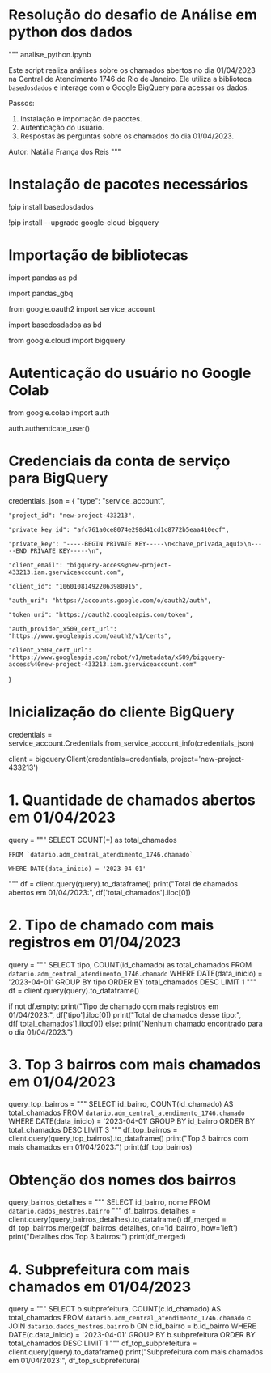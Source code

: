 #  Resolução do desafio de Análise em python dos dados 
"""
analise_python.ipynb

Este script realiza análises sobre os chamados abertos no dia 01/04/2023 na Central de Atendimento 1746 do Rio de Janeiro.
Ele utiliza a biblioteca `basedosdados` e interage com o Google BigQuery para acessar os dados.

Passos:
1. Instalação e importação de pacotes.
2. Autenticação do usuário.
3. Respostas às perguntas sobre os chamados do dia 01/04/2023.

Autor: Natália França dos Reis
"""

# Instalação de pacotes necessários
!pip install basedosdados

!pip install --upgrade google-cloud-bigquery

# Importação de bibliotecas
import pandas as pd

import pandas_gbq

from google.oauth2 import service_account

import basedosdados as bd

from google.cloud import bigquery

# Autenticação do usuário no Google Colab
from google.colab import auth

auth.authenticate_user()

# Credenciais da conta de serviço para BigQuery
credentials_json = {
    "type": "service_account",
    
    "project_id": "new-project-433213",
    
    "private_key_id": "afc761a0ce8074e298d41cd1c8772b5eaa410ecf",
    
    "private_key": "-----BEGIN PRIVATE KEY-----\n<chave_privada_aqui>\n-----END PRIVATE KEY-----\n",
    
    "client_email": "bigquery-access@new-project-433213.iam.gserviceaccount.com",
    
    "client_id": "106010814922063980915",
    
    "auth_uri": "https://accounts.google.com/o/oauth2/auth",
    
    "token_uri": "https://oauth2.googleapis.com/token",
    
    "auth_provider_x509_cert_url": "https://www.googleapis.com/oauth2/v1/certs",
    
    "client_x509_cert_url": "https://www.googleapis.com/robot/v1/metadata/x509/bigquery-access%40new-project-433213.iam.gserviceaccount.com"
}

# Inicialização do cliente BigQuery
credentials = service_account.Credentials.from_service_account_info(credentials_json)

client = bigquery.Client(credentials=credentials, project='new-project-433213')

# 1. Quantidade de chamados abertos em 01/04/2023
query = """
    SELECT COUNT(*) as total_chamados
    
    FROM `datario.adm_central_atendimento_1746.chamado`
    
    WHERE DATE(data_inicio) = '2023-04-01'
"""
df = client.query(query).to_dataframe()
print("Total de chamados abertos em 01/04/2023:", df['total_chamados'].iloc[0])

# 2. Tipo de chamado com mais registros em 01/04/2023
query = """
    SELECT tipo, COUNT(id_chamado) as total_chamados
    FROM `datario.adm_central_atendimento_1746.chamado`
    WHERE DATE(data_inicio) = '2023-04-01'
    GROUP BY tipo
    ORDER BY total_chamados DESC
    LIMIT 1
"""
df = client.query(query).to_dataframe()

if not df.empty:
    print("Tipo de chamado com mais registros em 01/04/2023:", df['tipo'].iloc[0])
    print("Total de chamados desse tipo:", df['total_chamados'].iloc[0])
else:
    print("Nenhum chamado encontrado para o dia 01/04/2023.")

# 3. Top 3 bairros com mais chamados em 01/04/2023
query_top_bairros = """
    SELECT id_bairro, COUNT(id_chamado) AS total_chamados
    FROM `datario.adm_central_atendimento_1746.chamado`
    WHERE DATE(data_inicio) = '2023-04-01'
    GROUP BY id_bairro
    ORDER BY total_chamados DESC
    LIMIT 3
"""
df_top_bairros = client.query(query_top_bairros).to_dataframe()
print("Top 3 bairros com mais chamados em 01/04/2023:")
print(df_top_bairros)

# Obtenção dos nomes dos bairros
query_bairros_detalhes = """
    SELECT id_bairro, nome
    FROM `datario.dados_mestres.bairro`
"""
df_bairros_detalhes = client.query(query_bairros_detalhes).to_dataframe()
df_merged = df_top_bairros.merge(df_bairros_detalhes, on='id_bairro', how='left')
print("Detalhes dos Top 3 bairros:")
print(df_merged)

# 4. Subprefeitura com mais chamados em 01/04/2023
query = """
    SELECT b.subprefeitura, COUNT(c.id_chamado) AS total_chamados
    FROM `datario.adm_central_atendimento_1746.chamado` c
    JOIN `datario.dados_mestres.bairro` b
    ON c.id_bairro = b.id_bairro
    WHERE DATE(c.data_inicio) = '2023-04-01'
    GROUP BY b.subprefeitura
    ORDER BY total_chamados DESC
    LIMIT 1
"""
df_top_subprefeitura = client.query(query).to_dataframe()
print("Subprefeitura com mais chamados em 01/04/2023:", df_top_subprefeitura)

